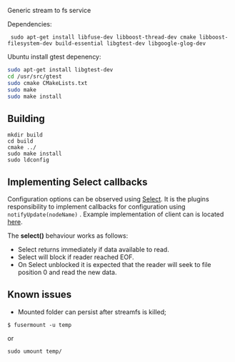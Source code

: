 Generic stream to fs service

Dependencies:
```
 sudo apt-get install libfuse-dev libboost-thread-dev cmake libboost-filesystem-dev build-essential libgtest-dev libgoogle-glog-dev
```



Ubuntu install gtest depenency:

```sh
sudo apt-get install libgtest-dev
cd /usr/src/gtest
sudo cmake CMakeLists.txt
sudo make
sudo make install
```


## Building

```
mkdir build
cd build
cmake ../
sudo make install
sudo ldconfig
```

## Implementing Select callbacks

Configuration options can be observed using [Select](https://man7.org/linux/man-pages/man2/select.2.html).
It is the plugins responsibility to implement callbacks for configuration using `notifyUpdate(nodeName)`  .
Example implementation of client can is located [here](tests/poll_example.cpp).

The **select()** behaviour works as follows:

* Select returns immediately if data available to read.
* Select will block if reader reached EOF.
* On Select unblocked it is expected that the reader will seek to file position 0 and read the new data.

## Known issues

* Mounted folder can persist after streamfs is killed;

```
$ fusermount -u temp
```
or
```
sudo umount temp/
```
